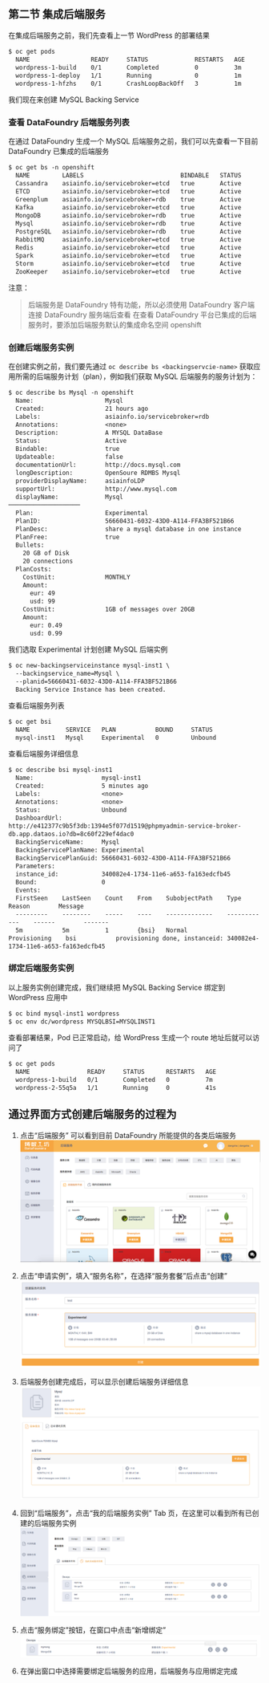 ## 第二节 集成后端服务

在集成后端服务之前，我们先查看上一节 WordPress 的部署结果

```
$ oc get pods
  NAME                 READY     STATUS             RESTARTS   AGE
  wordpress-1-build    0/1       Completed          0          3m
  wordpress-1-deploy   1/1       Running            0          1m
  wordpress-1-hfzhs    0/1       CrashLoopBackOff   3          1m
```

我们现在来创建 MySQL Backing Service

### 查看 DataFoundry 后端服务列表

在通过 DataFoundry 生成一个 MySQL 后端服务之前，我们可以先查看一下目前 DataFoundry 已集成的后端服务

```
$ oc get bs -n openshift  
  NAME         LABELS                           BINDABLE   STATUS
  Cassandra    asiainfo.io/servicebroker=etcd   true       Active
  ETCD         asiainfo.io/servicebroker=etcd   true       Active
  Greenplum    asiainfo.io/servicebroker=rdb    true       Active
  Kafka        asiainfo.io/servicebroker=etcd   true       Active
  MongoDB      asiainfo.io/servicebroker=rdb    true       Active
  Mysql        asiainfo.io/servicebroker=rdb    true       Active
  PostgreSQL   asiainfo.io/servicebroker=rdb    true       Active
  RabbitMQ     asiainfo.io/servicebroker=etcd   true       Active
  Redis        asiainfo.io/servicebroker=etcd   true       Active
  Spark        asiainfo.io/servicebroker=etcd   true       Active
  Storm        asiainfo.io/servicebroker=etcd   true       Active
  ZooKeeper    asiainfo.io/servicebroker=etcd   true       Active
```

注意：

> 后端服务是 DataFoundry 特有功能，所以必须使用 DataFoundry 客户端连接 DataFoundry 服务端后查看
> 在查看 DataFoundry 平台已集成的后端服务时，要添加后端服务默认的集成命名空间 openshift

### 创建后端服务实例

在创建实例之前，我们要先通过 `oc describe bs <backingservcie-name>` 获取应用所需的后端服务计划（plan），例如我们获取 MySQL 后端服务的服务计划为：

```
$ oc describe bs Mysql -n openshift
  Name:                    Mysql
  Created:                 21 hours ago
  Labels:                  asiainfo.io/servicebroker=rdb
  Annotations:             <none>
  Description:             A MYSQL DataBase
  Status:                  Active
  Bindable:                true
  Updateable:              false
  documentationUrl:        http://docs.mysql.com
  longDescription:         OpenSoure RDMBS Mysql
  providerDisplayName:     asiainfoLDP
  supportUrl:              http://www.mysql.com
  displayName:             Mysql
────────────────────
  Plan:                    Experimental
  PlanID:                  56660431-6032-43D0-A114-FFA3BF521B66
  PlanDesc:                share a mysql database in one instance
  PlanFree:                true
  Bullets:
    20 GB of Disk
    20 connections
  PlanCosts:
    CostUnit:              MONTHLY
    Amount:
      eur: 49
      usd: 99
    CostUnit:              1GB of messages over 20GB
    Amount:
      eur: 0.49
      usd: 0.99
```

我们选取 Experimental 计划创建 MySQL 后端实例

```
$ oc new-backingserviceinstance mysql-inst1 \
  --backingservice_name=Mysql \
  --planid=56660431-6032-43D0-A114-FFA3BF521B66
  Backing Service Instance has been created.
```

查看后端服务列表

```
$ oc get bsi
  NAME          SERVICE   PLAN           BOUND     STATUS
  mysql-inst1   Mysql     Experimental   0         Unbound 
```

查看后端服务详细信息

```
$ oc describe bsi mysql-inst1
  Name:                   mysql-inst1
  Created:                5 minutes ago
  Labels:                 <none>
  Annotations:            <none>
  Status:                 Unbound
  DashboardUrl:           http://e412377c9b5f3db:1394e5f077d1519@phpmyadmin-service-broker-db.app.dataos.io?db=8c60f229ef4dac0
  BackingServiceName:     Mysql
  BackingServicePlanName: Experimental
  BackingServicePlanGuid: 56660431-6032-43D0-A114-FFA3BF521B66
  Parameters:
  instance_id:            340082e4-1734-11e6-a653-fa163edcfb45
  Bound:                  0
  Events:
  FirstSeen    LastSeen    Count    From    SubobjectPath    Type            Reason        Message
  ---------    --------    -----    ----    -------------    ------------    ------        -------
  5m           5m          1        {bsi}   Normal           Provisioning    bsi           provisioning done, instanceid: 340082e4-1734-11e6-a653-fa163edcfb45
```

### 绑定后端服务实例

以上服务实例创建完成，我们继续把 MySQL Backing Service 绑定到 WordPress 应用中

```
$ oc bind mysql-inst1 wordpress
$ oc env dc/wordpress MYSQLBSI=MYSQLINST1
```

查看部署结果，Pod 已正常启动，给 WordPress 生成一个 route 地址后就可以访问了

```
$ oc get pods
  NAME                READY     STATUS      RESTARTS   AGE
  wordpress-1-build   0/1       Completed   0          7m 
  wordpress-2-55q5a   1/1       Running     0          41s
```

## 通过界面方式创建后端服务的过程为

1. 点击“后端服务” 可以看到目前 DataFoundry 所能提供的各类后端服务
![](../img/BackingServices.png)

2. 点击“申请实例”，填入“服务名称”，在选择“服务套餐”后点击“创建”
![](../img/Backing_Service_Instance_Apply.png)

3. 后端服务创建完成后，可以显示创建后端服务详细信息
![](../img/Backing_Service_Detail.png)

4. 回到“后端服务”，点击“我的后端服务实例” Tab 页，在这里可以看到所有已创建的后端服务实例
![](../img/My_Backing_Service_Instances.png)

5. 点击“服务绑定”按钮，在窗口中点击“新增绑定”
![](../img/New_Binding.png)

6. 在弹出窗口中选择需要绑定后端服务的应用，后端服务与应用绑定完成



